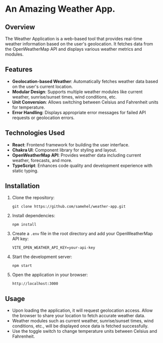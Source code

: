 # An Amazing Weather App.

## Overview

The Weather Application is a web-based tool that provides real-time weather information based on the user's geolocation. It fetches data from the OpenWeatherMap API and displays various weather metrics and modules.

## Features

- **Geolocation-based Weather**: Automatically fetches weather data based on the user's current location.
- **Modular Design**: Supports multiple weather modules like current weather, sunrise/sunset times, wind conditions, etc.
- **Unit Conversion**: Allows switching between Celsius and Fahrenheit units for temperature.
- **Error Handling**: Displays appropriate error messages for failed API requests or geolocation errors.

## Technologies Used

- **React**: Frontend framework for building the user interface.
- **Chakra UI**: Component library for styling and layout.
- **OpenWeatherMap API**: Provides weather data including current weather, forecasts, and more.
- **TypeScript**: Enhances code quality and development experience with static typing.

## Installation

1. Clone the repository:

   ```
   git clone https://github.com/samehel/weather-app.git
   ```

2. Install dependencies:

   ```
   npm install
   ```

3. Create a `.env` file in the root directory and add your OpenWeatherMap API key:

   ```
   VITE_OPEN_WEATHER_API_KEY=your-api-key
   ```

4. Start the development server:

   ```
   npm start
   ```

5. Open the application in your browser:

   ```
   http://localhost:3000
   ```

## Usage

- Upon loading the application, it will request geolocation access. Allow the browser to share your location to fetch accurate weather data.
- Weather modules such as current weather, sunrise/sunset times, wind conditions, etc., will be displayed once data is fetched successfully.
- Use the toggle switch to change temperature units between Celsius and Fahrenheit.
